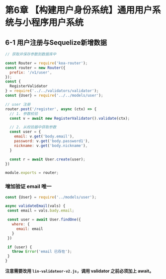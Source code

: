 # 第6章 【构建用户身份系统】通用用户系统与小程序用户系统

## 6-1 用户注册与Sequelize新增数据

```js
// 获取并保存参数到数据库中

const Router = require('koa-router');
const router = new Router({
  prefix: '/v1/user',
});
const {
  RegisterValidator
} = require('../../validators/validator');
const {User} = require('../../models/user');

// user 注册
router.post('/register', async (ctx) => {
  // 1. 参数校验
  const v = await new RegisterValidator().validate(ctx);

  // 2. 从校验器中获取参数
  const user = {
    email: v.get('body.email'),
    password: v.get('body.password1'),
    nickname: v.get('body.nickname'),
  }

  const r = await User.create(user);
})

module.exports = router;
```

### 增加验证 email 唯一

```js
const {User} = require('../models/user');

async validateEmail(vals) {
 const email = vals.bady.email;

 const user = await User.findOne({
   where: {
     email: email
   }
 })

 if (user) {
   throw Error('email 已存在');
 }
}
```

**注意需要改用 `lin-validateor-v2.js`，调用 validator 之前必须加上 await。**

